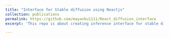```yaml
---
title: "Interface for Stable diffusion using Reactjs"
collection: publications
permalink: https://github.com/mayanku1111/React_diffusion_interface
excerpt: 'This repo is about creating inference interface for stable diffusion model.'

---
```

